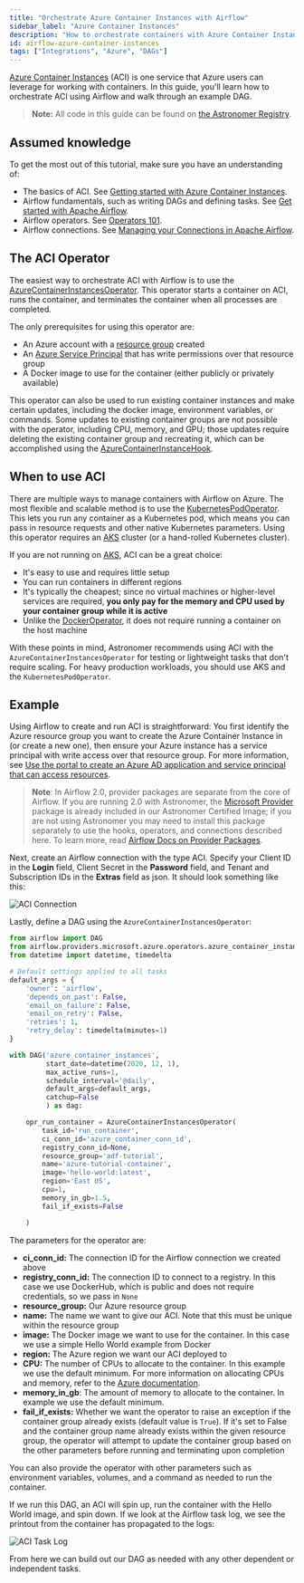 ```yaml
---
title: "Orchestrate Azure Container Instances with Airflow"
sidebar_label: "Azure Container Instances"
description: "How to orchestrate containers with Azure Container Instances with your Airflow DAGs."
id: airflow-azure-container-instances
tags: ["Integrations", "Azure", "DAGs"]
---
```


[Azure Container Instances](https://azure.microsoft.com/en-us/services/container-instances/) (ACI) is one service that Azure users can leverage for working with containers. In this guide, you'll learn how to orchestrate ACI using Airflow and walk through an example DAG.

> **Note:** All code in this guide can be found on [the Astronomer Registry](https://registry.astronomer.io/dags/azure-container-instance).

## Assumed knowledge

To get the most out of this tutorial, make sure you have an understanding of:

- The basics of ACI. See [Getting started with Azure Container Instances](https://azure.microsoft.com/en-us/products/container-instances/#getting-started).
- Airflow fundamentals, such as writing DAGs and defining tasks. See [Get started with Apache Airflow](get-started-with-airflow.md).
- Airflow operators. See [Operators 101](https://www.astronomer.io/guides/what-is-an-operator/).
- Airflow connections. See [Managing your Connections in Apache Airflow](https://www.astronomer.io/guides/connections/).

## The ACI Operator

The easiest way to orchestrate ACI with Airflow is to use the [AzureContainerInstancesOperator](https://registry.astronomer.io/providers/microsoft-azure/modules/azurecontainerinstancesoperator). This operator starts a container on ACI, runs the container, and terminates the container when all processes are completed.

The only prerequisites for using this operator are:

- An Azure account with a [resource group](https://docs.microsoft.com/en-us/azure/azure-resource-manager/management/manage-resource-groups-portal) created
- An [Azure Service Principal](https://docs.microsoft.com/en-us/azure/active-directory/develop/app-objects-and-service-principals) that has write permissions over that resource group
- A Docker image to use for the container (either publicly or privately available)

This operator can also be used to run existing container instances and make certain updates, including the docker image, environment variables, or commands. Some updates to existing container groups are not possible with the operator, including CPU, memory, and GPU; those updates require deleting the existing container group and recreating it, which can be accomplished using the [AzureContainerInstanceHook](https://registry.astronomer.io/providers/microsoft-azure/modules/azurecontainerinstancehook).

## When to use ACI

There are multiple ways to manage containers with Airflow on Azure. The most flexible and scalable method is to use the [KubernetesPodOperator](https://registry.astronomer.io/providers/kubernetes/modules/kubernetespodoperator). This lets you run any container as a Kubernetes pod, which means you can pass in resource requests and other native Kubernetes parameters. Using this operator requires an [AKS](https://azure.microsoft.com/en-us/services/kubernetes-service/) cluster (or a hand-rolled Kubernetes cluster).

If you are not running on [AKS](https://azure.microsoft.com/en-us/services/kubernetes-service/), ACI can be a great choice:

- It's easy to use and requires little setup
- You can run containers in different regions
- It's typically the cheapest; since no virtual machines or higher-level services are required, **you only pay for the memory and CPU used by your container group while it is active**
- Unlike the [DockerOperator](https://registry.astronomer.io/providers/docker/modules/dockeroperator), it does not require running a container on the host machine

With these points in mind, Astronomer recommends using ACI with the `AzureContainerInstancesOperator` for testing or lightweight tasks that don't require scaling. For heavy production workloads, you should use AKS and the `KubernetesPodOperator`.

## Example

Using Airflow to create and run ACI is straightforward: You first identify the Azure resource group you want to create the Azure Container Instance in (or create a new one), then ensure your Azure instance has a service principal with write access over that resource group. For more information, see [Use the portal to create an Azure AD application and service principal that can access resources](https://docs.microsoft.com/en-us/azure/active-directory/develop/howto-create-service-principal-portal).

> **Note**: In Airflow 2.0, provider packages are separate from the core of Airflow. If you are running 2.0 with Astronomer, the [Microsoft Provider](https://registry.astronomer.io/providers/microsoft-azure) package is already included in our Astronomer Certified Image; if you are not using Astronomer you may need to install this package separately to use the hooks, operators, and connections described here. To learn more, read [Airflow Docs on Provider Packages](https://airflow.apache.org/docs/apache-airflow-providers/index.html).

Next, create an Airflow connection with the type ACI. Specify your Client ID in the **Login** field, Client Secret in the **Password** field, and Tenant and Subscription IDs in the **Extras** field as json. It should look something like this:

![ACI Connection](/img/guides/aci_connection.png)

Lastly, define a DAG using the `AzureContainerInstancesOperator`:

```python
from airflow import DAG
from airflow.providers.microsoft.azure.operators.azure_container_instances import AzureContainerInstancesOperator
from datetime import datetime, timedelta

# Default settings applied to all tasks
default_args = {
    'owner': 'airflow',
    'depends_on_past': False,
    'email_on_failure': False,
    'email_on_retry': False,
    'retries': 1,
    'retry_delay': timedelta(minutes=1)
}

with DAG('azure_container_instances',
         start_date=datetime(2020, 12, 1),
         max_active_runs=1,
         schedule_interval='@daily',
         default_args=default_args,
         catchup=False
         ) as dag:

    opr_run_container = AzureContainerInstancesOperator(
        task_id='run_container',
        ci_conn_id='azure_container_conn_id',
        registry_conn_id=None,
        resource_group='adf-tutorial',
        name='azure-tutorial-container',
        image='hello-world:latest',
        region='East US',
        cpu=1,
        memory_in_gb=1.5,
        fail_if_exists=False

    )
```

The parameters for the operator are:

- **ci\_conn\_id:** The connection ID for the Airflow connection we created above
- **registry\_conn\_id:** The connection ID to connect to a registry. In this case we use DockerHub, which is public and does not require credentials, so we pass in `None`
- **resource\_group:** Our Azure resource group
- **name:** The name we want to give our ACI. Note that this must be unique within the resource group
- **image:** The Docker image we want to use for the container. In this case we use a simple Hello World example from Docker
- **region:** The Azure region we want our ACI deployed to
- **CPU:** The number of CPUs to allocate to the container. In this example we use the default minimum. For more information on allocating CPUs and memory, refer to the [Azure documentation](https://docs.microsoft.com/en-us/azure/container-instances/container-instances-faq).
- **memory\_in\_gb**: The amount of memory to allocate to the container. In example we use the default minimum.
- **fail\_if\_exists:** Whether we want the operator to raise an exception if the container group already exists (default value is `True`). If it's set to False and the container group name already exists within the given resource group, the operator will attempt to update the container group based on the other parameters before running and terminating upon completion

You can also provide the operator with other parameters such as environment variables, volumes, and a command as needed to run the container.

If we run this DAG, an ACI will spin up, run the container with the Hello World image, and spin down. If we look at the Airflow task log, we see the printout from the container has propagated to the logs:

![ACI Task Log](/img/guides/aci_task_log.png)

From here we can build out our DAG as needed with any other dependent or independent tasks.